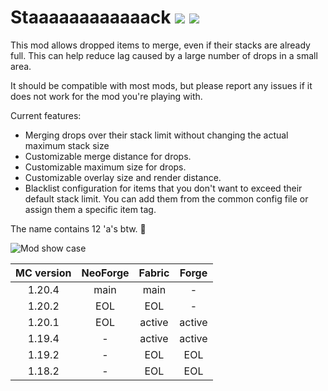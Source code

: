 # Staaaaaaaaaaaack [![](https://img.shields.io/modrinth/dt/myL7fuqp?label=modrinth)](https://modrinth.com/mod/staaaaaaaaaaaack) [![](https://cf.way2muchnoise.eu/short_staaaaaaaaaaaack_downloads.svg)](https://www.curseforge.com/minecraft/mc-mods/staaaaaaaaaaaack) 

This mod allows dropped items to merge, even if their stacks are already full. This can help reduce lag caused by a large number of drops in a small area.

It should be compatible with most mods, but please report any issues if it does not work for the mod you're playing with.

Current features:
- Merging drops over their stack limit without changing the actual maximum stack size
- Customizable merge distance for drops.
- Customizable maximum size for drops.
- Customizable overlay size and render distance.
- Blacklist configuration for items that you don't want to exceed their default stack limit. You can add them from the common config file or assign them a specific item tag.

The name contains 12 'a's btw. 🍔

![Mod show case](https://cdn.modrinth.com/data/myL7fuqp/images/ae86decac06068d8aed8af5aa82648d83b2ddb6e.gif)


| MC version | NeoForge | Fabric |  Forge   |
|:----------:|:--------:|:------:|:--------:|
|   1.20.4   |   main   |  main  |    -     |
|   1.20.2   |   EOL    |  EOL   |    -     |
|   1.20.1   |   EOL    | active |  active  |
|   1.19.4   |    -     | active |  active  |
|   1.19.2   |    -     |  EOL   |   EOL    |
|   1.18.2   |    -     |  EOL   |   EOL    |
